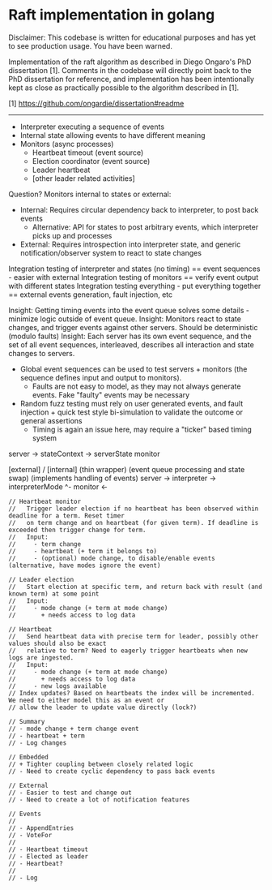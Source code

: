 Raft implementation in golang
=============================

Disclaimer: This codebase is written for educational purposes and has yet to see production usage. You have been
warned.

Implementation of the raft algorithm as described in Diego Ongaro's PhD dissertation [1]. Comments in the codebase
will directly point back to the PhD dissertation for reference, and implementation has been intentionally kept as close
as practically possible to the algorithm described in [1].

[1] https://github.com/ongardie/dissertation#readme


----

- Interpreter executing a sequence of events
- Internal state allowing events to have different meaning
- Monitors (async processes)
  - Heartbeat timeout (event source)
  - Election coordinator (event source)
  - Leader heartbeat
  - [other leader related activities]

Question? Monitors internal to states or external:
- Internal: Requires circular dependency back to interpreter, to post back events
  - Alternative: API for states to post arbitrary events, which interpreter picks up and processes
- External: Requires introspection into interpreter state, and generic notification/observer system to react to state changes

Integration testing of interpreter and states (no timing) == event sequences - easier with external
Integration testing of monitors == verify event output with different states
Integration testing everything - put everything together == external events generation, fault injection, etc

Insight: Getting timing events into the event queue solves some details - minimize logic outside of event queue.
Insight: Monitors react to state changes, and trigger events against other servers. Should be deterministic (modulo faults)
Insight: Each server has its own event sequence, and the set of all event sequences, interleaved, describes all
  interaction and state changes to servers.

- Global event sequences can be used to test servers + monitors (the sequence defines input and output to monitors).
  - Faults are not easy to model, as they may not always generate events. Fake "faulty" events may be necessary
- Random fuzz testing must rely on user generated events, and fault injection + quick test style bi-simulation to validate the outcome or general assertions
  - Timing is again an issue here, may require a "ticker" based timing system


server -> stateContext -> serverState
monitor

[external]     / [internal]
(thin wrapper)  (event queue processing and state swap)  (implements handling of events)
server ->       interpreter  ->                          interpreterMode
                   ^- monitor                                <-



	// Heartbeat monitor
    //   Trigger leader election if no heartbeat has been observed within deadline for a term. Reset timer
    //   on term change and on heartbeat (for given term). If deadline is exceeded then trigger change for term.
    //   Input:
    //     - term change
    //     - heartbeat (+ term it belongs to)
    //     - (optional) mode change, to disable/enable events (alternative, have modes ignore the event)

	// Leader election
    //   Start election at specific term, and return back with result (and known term) at some point
    //   Input:
    //     - mode change (+ term at mode change)
    //       + needs access to log data

	// Heartbeat
	//   Send heartbeat data with precise term for leader, possibly other values should also be exact
	//   relative to term? Need to eagerly trigger heartbeats when new logs are ingested.
	//   Input:
	//     - mode change (+ term at mode change)
	//       + needs access to log data
	//     - new logs available
	// Index updates? Based on heartbeats the index will be incremented. We need to either model this as an event or
	// allow the leader to update value directly (lock?)

	// Summary
	// - mode change + term change event
	// - heartbeat + term
	// - Log changes

	// Embedded
	// + Tighter coupling between closely related logic
	// - Need to create cyclic dependency to pass back events

	// External
	// - Easier to test and change out
	// - Need to create a lot of notification features

	// Events
	//
	// - AppendEntries
	// - VoteFor
	//
	// - Heartbeat timeout
	// - Elected as leader
	// - Heartbeat?
	//
	// - Log
